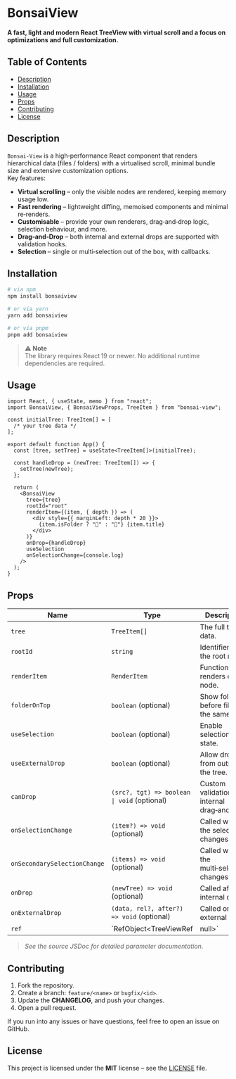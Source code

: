 # BonsaiView

**A fast, light and modern React TreeView with virtual scroll and a focus on optimizations and full customization.**

## Table of Contents

-  [Description](#description)
-  [Installation](#installation)
-  [Usage](#usage)
-  [Props](#props)
-  [Contributing](#contributing)
-  [License](#license)

## Description

`Bonsai‑View` is a high‑performance React component that renders hierarchical data (files / folders) with a virtualised scroll, minimal bundle size and extensive customization options.  
Key features:

-  **Virtual scrolling** – only the visible nodes are rendered, keeping memory usage low.
-  **Fast rendering** – lightweight diffing, memoised components and minimal re‑renders.
-  **Customisable** – provide your own renderers, drag‑and‑drop logic, selection behaviour, and more.
-  **Drag‑and‑Drop** – both internal and external drops are supported with validation hooks.
-  **Selection** – single or multi‑selection out of the box, with callbacks.

## Installation

```bash
# via npm
npm install bonsaiview

# or via yarn
yarn add bonsaiview

# or via pnpm
pnpm add bonsaiview
```

> **⚠️ Note**  
> The library requires React 19 or newer. No additional runtime dependencies are required.

## Usage

```tsx
import React, { useState, memo } from "react";
import BonsaiView, { BonsaiViewProps, TreeItem } from "bonsai-view";

const initialTree: TreeItem[] = [
  /* your tree data */
];

export default function App() {
  const [tree, setTree] = useState<TreeItem[]>(initialTree);

  const handleDrop = (newTree: TreeItem[]) => {
    setTree(newTree);
  };

  return (
    <BonsaiView
      tree={tree}
      rootId="root"
      renderItem={(item, { depth }) => (
        <div style={{ marginLeft: depth * 20 }}>
          {item.isFolder ? "📁" : "📄"} {item.title}
        </div>
      )}
      onDrop={handleDrop}
      useSelection
      onSelectionChange={console.log}
    />
  );
}
```

## Props

| Name                     | Type                                        | Description |
|--------------------------|---------------------------------------------|-------------|
| `tree`                   | `TreeItem[]`                                | The full tree data. |
| `rootId`                 | `string`                                    | Identifier of the root node. |
| `renderItem`             | `RenderItem`                                | Function that renders each node. |
| `folderOnTop`            | `boolean` (optional)                        | Show folders before files at the same level. |
| `useSelection`           | `boolean` (optional)                        | Enable selection state. |
| `useExternalDrop`        | `boolean` (optional)                        | Allow drops from outside the tree. |
| `canDrop`                | `(src?, tgt) => boolean \| void` (optional) | Custom validation for internal drag‑and‑drop. |
| `onSelectionChange`      | `(item?) => void` (optional)                | Called when the selection changes. |
| `onSecondarySelectionChange` | `(items) => void` (optional)                | Called when the multi‑selection changes. |
| `onDrop`                  | `(newTree) => void` (optional)              | Called after an internal drop. |
| `onExternalDrop`         | `(data, rel?, after?) => void` (optional)   | Called on an external drop. |
| `ref`                    | `RefObject<TreeViewRef                      | null>`   | Forwarded reference exposing the internal API. |

> *See the source JSDoc for detailed parameter documentation.*

## Contributing

1. Fork the repository.
2. Create a branch: `feature/<name>` or `bugfix/<id>`.
3. Update the **CHANGELOG**, and push your changes.
4. Open a pull request.

If you run into any issues or have questions, feel free to open an issue on GitHub.

## License

This project is licensed under the **MIT** license – see the [LICENSE](LICENSE) file.
